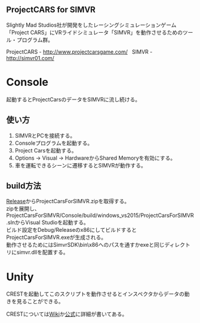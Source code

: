ProjectCARS for SIMVR
-------------
Slightly Mad Studios社が開発をしたレーシングシミュレーションゲーム「Project CARS」にVRライドシミュレータ「SIMVR」を動作させるためのツール・プログラム群。

ProjectCARS - http://www.projectcarsgame.com/  
SIMVR - http://simvr01.com/  

# Console
起動するとProjectCarsのデータをSIMVRに流し続ける。

## 使い方
1. SIMVRとPCを接続する。  
2. Consoleプログラムを起動する。  
3. Project Carsを起動する。  
4. Options -> Visual -> HardwareからShared Memoryを有効にする。  
5. 車を運転できるシーンに遷移するとSIMVRが動作する。

## build方法
[Release](https://github.com/Wizapply/ProjectCarsForSIMVR/releases)からProjectCarsForSIMVR.zipを取得する。  
zipを展開し、ProjectCarsForSIMVR/Console/build/windows_vs2015/ProjectCarsForSIMVR.slnからVisual Studioを起動する。  
ビルド設定をDebug/Releaseのx86にしてビルドするとProjectCarsForSIMVR.exeが生成される。  
動作させるためにはSimvrSDK\bin\x86へのパスを通すかexeと同じディレクトリにsimvr.dllを配置する。  

# Unity
CRESTを起動してこのスクリプトを動作させるとインスペクタからデータの動きを見ることができる。 

CRESTについては[Wiki](https://github.com/Wizapply/ProjectCarsForSIMVR/wiki/CREST)か[公式](https://cars-rest-api.com/)に詳細が書いてある。  
